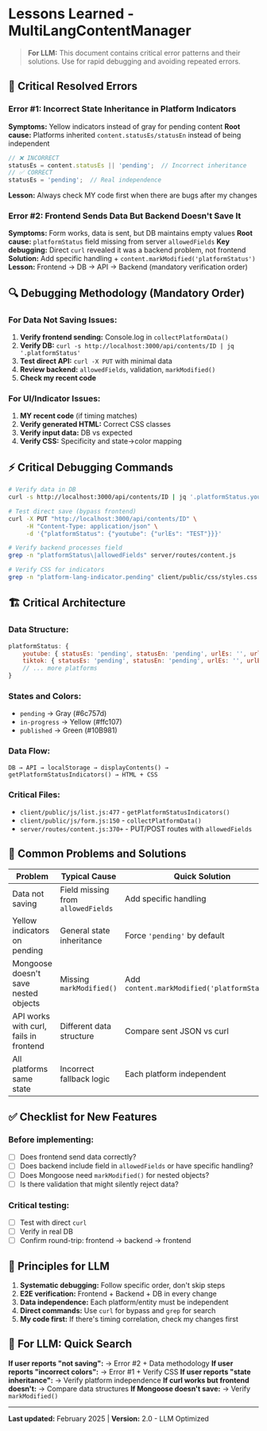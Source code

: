 # Lessons Learned - MultiLangContentManager

> **For LLM:** This document contains critical error patterns and their solutions. Use for rapid debugging and avoiding repeated errors.

## 🚨 Critical Resolved Errors

### Error #1: Incorrect State Inheritance in Platform Indicators
**Symptoms:** Yellow indicators instead of gray for pending content
**Root cause:** Platforms inherited `content.statusEs/statusEn` instead of being independent
```javascript
// ❌ INCORRECT
statusEs = content.statusEs || 'pending';  // Incorrect inheritance
// ✅ CORRECT
statusEs = 'pending';  // Real independence
```
**Lesson:** Always check MY code first when there are bugs after my changes

### Error #2: Frontend Sends Data But Backend Doesn't Save It
**Symptoms:** Form works, data is sent, but DB maintains empty values
**Root cause:** `platformStatus` field missing from server `allowedFields`
**Key debugging:** Direct `curl` revealed it was a backend problem, not frontend
**Solution:** Add specific handling + `content.markModified('platformStatus')`
**Lesson:** Frontend → DB → API → Backend (mandatory verification order)

## 🔍 Debugging Methodology (Mandatory Order)

### For Data Not Saving Issues:
1. **Verify frontend sending:** Console.log in `collectPlatformData()`
2. **Verify DB:** `curl -s http://localhost:3000/api/contents/ID | jq '.platformStatus'`
3. **Test direct API:** `curl -X PUT` with minimal data
4. **Review backend:** `allowedFields`, validation, `markModified()`
5. **Check my recent code**

### For UI/Indicator Issues:
1. **MY recent code** (if timing matches)
2. **Verify generated HTML:** Correct CSS classes
3. **Verify input data:** DB vs expected
4. **Verify CSS:** Specificity and state→color mapping

## ⚡ Critical Debugging Commands

```bash
# Verify data in DB
curl -s http://localhost:3000/api/contents/ID | jq '.platformStatus.youtube.urlEs'

# Test direct save (bypass frontend)
curl -X PUT "http://localhost:3000/api/contents/ID" \
     -H "Content-Type: application/json" \
     -d '{"platformStatus": {"youtube": {"urlEs": "TEST"}}}'

# Verify backend processes field
grep -n "platformStatus\|allowedFields" server/routes/content.js

# Verify CSS for indicators
grep -n "platform-lang-indicator.pending" client/public/css/styles.css
```

## 🏗️ Critical Architecture

### Data Structure:
```javascript
platformStatus: {
    youtube: { statusEs: 'pending', statusEn: 'pending', urlEs: '', urlEn: '' },
    tiktok: { statusEs: 'pending', statusEn: 'pending', urlEs: '', urlEn: '' }
    // ... more platforms
}
```

### States and Colors:
- `pending` → Gray (#6c757d)
- `in-progress` → Yellow (#ffc107)
- `published` → Green (#10B981)

### Data Flow:
```
DB → API → localStorage → displayContents() → getPlatformStatusIndicators() → HTML + CSS
```

### Critical Files:
- `client/public/js/list.js:477` - `getPlatformStatusIndicators()`
- `client/public/js/form.js:150` - `collectPlatformData()`
- `server/routes/content.js:370+` - PUT/POST routes with `allowedFields`

## 🔧 Common Problems and Solutions

| Problem | Typical Cause | Quick Solution |
|---------|---------------|----------------|
| Data not saving | Field missing from `allowedFields` | Add specific handling |
| Yellow indicators on pending | General state inheritance | Force `'pending'` by default |
| Mongoose doesn't save nested objects | Missing `markModified()` | Add `content.markModified('platformStatus')` |
| API works with curl, fails in frontend | Different data structure | Compare sent JSON vs curl |
| All platforms same state | Incorrect fallback logic | Each platform independent |

## ✅ Checklist for New Features

### Before implementing:
- [ ] Does frontend send data correctly?
- [ ] Does backend include field in `allowedFields` or have specific handling?
- [ ] Does Mongoose need `markModified()` for nested objects?
- [ ] Is there validation that might silently reject data?

### Critical testing:
- [ ] Test with direct `curl`
- [ ] Verify in real DB
- [ ] Confirm round-trip: frontend → backend → frontend

## 🎯 Principles for LLM

1. **Systematic debugging:** Follow specific order, don't skip steps
2. **E2E verification:** Frontend + Backend + DB in every change
3. **Data independence:** Each platform/entity must be independent
4. **Direct commands:** Use `curl` for bypass and `grep` for search
5. **My code first:** If there's timing correlation, check my changes first

## 🚀 For LLM: Quick Search

**If user reports "not saving":** → Error #2 + Data methodology
**If user reports "incorrect colors":** → Error #1 + Verify CSS
**If user reports "state inheritance":** → Verify platform independence
**If curl works but frontend doesn't:** → Compare data structures
**If Mongoose doesn't save:** → Verify `markModified()`

---
**Last updated:** February 2025 | **Version:** 2.0 - LLM Optimized
